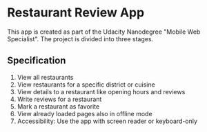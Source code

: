 # Restaurant Review App
This app is created as part of the Udacity Nanodegree "Mobile Web Specialist". The project is divided into three stages.
## Specification 
1. View all restaurants
2. View restaurants for a specific district or cuisine
3. View details to a restaurant like opening hours and reviews
4. Write reviews for a restaurant
5. Mark a restaurant as favorite
6. View already loaded pages also in offline mode
7. Accessibility: Use the app with screen reader or keyboard-only
